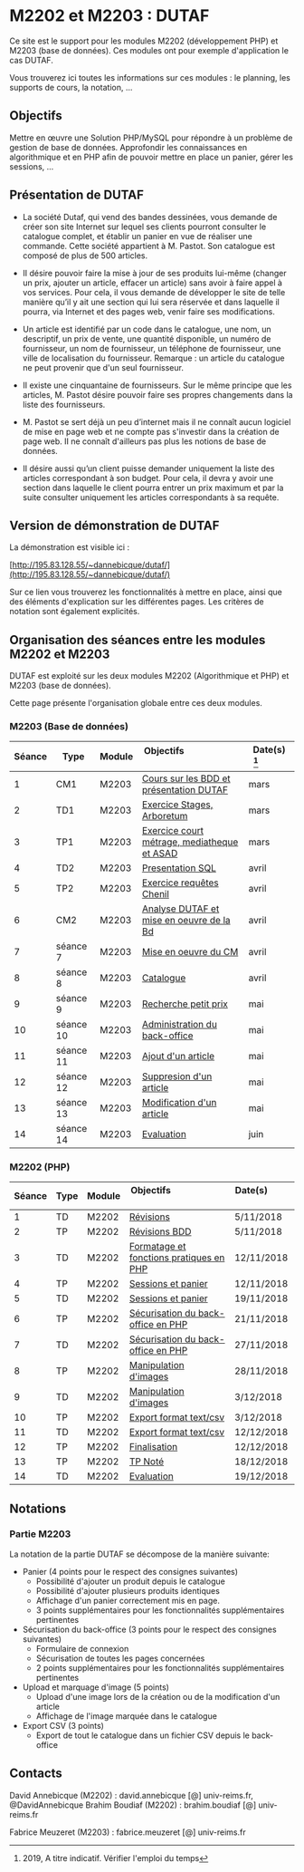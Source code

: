# M2202 et M2203 : DUTAF

Ce site est le support pour les modules M2202 (développement PHP) et M2203 (base de données). Ces modules ont pour exemple 
d'application le cas DUTAF.

Vous trouverez ici toutes les informations sur ces modules : le planning, les supports de cours, la notation, ...

## Objectifs

Mettre en œuvre une Solution PHP/MySQL pour répondre à un problème de gestion de base de données. Approfondir les connaissances en algorithmique et en PHP afin de pouvoir mettre en place un panier, gérer les sessions, ...

## Présentation de DUTAF

* La société Dutaf, qui vend des bandes dessinées, vous demande de créer son site Internet sur lequel ses clients pourront consulter le catalogue complet, et établir un panier en vue de réaliser une commande. Cette société appartient à M. Pastot. Son catalogue est composé de plus de 500 articles. 

* II désire pouvoir faire la mise à jour de ses produits lui-même (changer un prix, ajouter un article, effacer un article) sans avoir à faire appel à vos services. Pour cela, il vous demande de développer le site de telle manière qu’il y ait une section qui lui sera réservée et dans laquelle il pourra, via Internet et des pages web, venir faire ses modifications. 

* Un article est identifié par un code dans le catalogue, une nom, un descriptif, un prix de vente, une quantité disponible, un numéro de fournisseur, un nom de fournisseur, un téléphone de fournisseur, une ville de localisation du fournisseur. Remarque : un article du catalogue ne peut provenir que d'un seul fournisseur. 

* II existe une cinquantaine de fournisseurs. Sur le même principe que les articles, M. Pastot désire pouvoir faire ses propres changements dans la liste des fournisseurs. 

* M. Pastot se sert déjà un peu d’internet mais il ne connaît aucun logiciel de mise en page web et ne compte pas s'investir dans la création de page web. II ne connaît d'ailleurs pas plus les notions de base de données. 

* II désire aussi qu’un client puisse demander uniquement la liste des articles correspondant à son budget. Pour cela, il devra y avoir une section dans laquelle le client pourra entrer un prix maximum et par la suite consulter uniquement les articles correspondants à sa requête. 

## Version de démonstration de DUTAF

La démonstration est visible ici : 

[http://195.83.128.55/~dannebicque/dutaf/](http://195.83.128.55/~dannebicque/dutaf/)

Sur ce lien vous trouverez les fonctionnalités à mettre en place, ainsi que des éléments d'explication sur les différentes pages. Les critères de notation sont également explicités.


## Organisation des séances entre les modules M2202 et M2203

DUTAF est exploité sur les deux modules M2202 (Algorithmique et PHP) et M2203 (base de données).

Cette page présente l'organisation globale entre ces deux modules.

### M2203 (Base de données)

| Séance | Type  | Module | Objectifs                                         | Date(s)   [^1]           |
| ------ | ----- | ------ | --------------------------------------------------| ----------------------- |
|    1   | CM1 | M2203 | [Cours sur les BDD et présentation DUTAF](M2203-seance-1.md) | mars |
|    2   | TD1 | M2203 | [Exercice Stages, Arboretum](M2203-seance-2.md)  | mars |
| 3 | TP1 | M2203 | [Exercice court métrage, mediatheque et ASAD](M2203-seance-3.md)  | mars |
| 4 | TD2 | M2203 | [Presentation SQL](M2203-seance-1bis.md) | avril |
| 5 | TP2 | M2203 | [Exercice requêtes Chenil](M2203-seance-4.md) | avril |
| 6 | CM2 | M2203 | [Analyse DUTAF et mise en oeuvre de la Bd](M2203-seance-5.md)  | avril |
| 7 | séance 7 | M2203 | [Mise en oeuvre du CM](M2203-seance-5.md) | avril |
| 8 | séance 8 | M2203 | [Catalogue](M2203-seance-7.md)  | avril |
| 9 | séance 9 | M2203 | [Recherche petit prix](M2203-seance-8.md) |  mai |
| 10 | séance 10 | M2203 | [Administration du back-office](M2203-seance-9.md)  |  mai |
| 11 | séance 11 | M2203 | [Ajout d'un article](M2203-seance-10.md) |  mai |
| 12 | séance 12 | M2203 | [Suppresion d'un article](M2203-seance-11.md) |  mai |
| 13 | séance 13 | M2203 | [Modification d'un article](M2203-seance-12.md) |  mai |
| 14 | séance 14 | M2203 | [Evaluation](M2203-seance-13.md) |  juin |


[^1]: 2019, A titre indicatif. Vérifier l'emploi du temps

### M2202 (PHP)

| Séance | Type  | Module | Objectifs                                         | Date(s)           |
| ------ | ----- | ------ | --------------------------------------------------| ----------------------- |
|    1   | TD | M2202 | [Révisions](M2202-seance-1.md) | 5/11/2018 |
|    2   | TP | M2202 | [Révisions BDD](M2202-seance-2.md)  | 5/11/2018 |
| 3 | TD | M2202 | [Formatage et fonctions pratiques en PHP](M2202-seance-3.md)  | 12/11/2018 |
| 4 | TP | M2202 | [Sessions et panier](M2202-seance-4.md) | 12/11/2018 |
| 5 | TD | M2202 | [Sessions et panier](M2202-seance-5.md) | 19/11/2018 |
| 6 | TP | M2202 | [Sécurisation du back-office en PHP](M2202-seance-6.md)  | 21/11/2018 |
| 7 | TD | M2202 | [Sécurisation du back-office en PHP](M2202-seance-7.md) | 27/11/2018 |
| 8 | TP | M2202 | [Manipulation d'images](M2202-seance-8.md)  | 28/11/2018 |
| 9 | TD | M2202 | [Manipulation d'images](M2202-seance-9.md) | 3/12/2018 |
| 10 | TP | M2202 | [Export format text/csv](M2202-seance-10.md)  | 3/12/2018 |
| 11 | TD | M2202 | [Export format text/csv](M2202-seance-11.md) | 12/12/2018 |
| 12 | TP | M2202 | [Finalisation](M2202-seance-12.md) | 12/12/2018 |
| 13 | TP | M2202 | [TP Noté](M2202-seance-12.md) | 18/12/2018 |
| 14 | TD | M2202 | [Evaluation](M2202-seance-14.md) | 19/12/2018 |

## Notations

### Partie M2203

La notation de la partie DUTAF se décompose de la manière suivante:

* Panier (4 points pour le respect des consignes suivantes)
  * Possibilité d'ajouter un produit depuis le catalogue
  * Possibilité d'ajouter plusieurs produits identiques
  * Affichage d'un panier correctement mis en page.
  * 3 points supplémentaires pour les fonctionnalités supplémentaires pertinentes
* Sécurisation du back-office (3 points pour le respect des consignes suivantes)
  * Formulaire de connexion
  * Sécurisation de toutes les pages concernées
  * 2 points supplémentaires pour les fonctionnalités supplémentaires pertinentes
* Upload et marquage d'image (5 points)
  * Upload d'une image lors de la création ou de la modification d'un article
  * Affichage de l'image marquée dans le catalogue
* Export CSV (3 points)
  * Export de tout le catalogue dans un fichier CSV depuis le back-office

## Contacts

David Annebicque (M2202) : david.annebicque [@] univ-reims.fr,  @DavidAnnebicque
Brahim Boudiaf (M2202) : brahim.boudiaf [@] univ-reims.fr

Fabrice Meuzeret (M2203) : fabrice.meuzeret [@] univ-reims.fr
